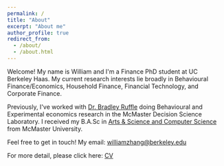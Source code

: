 ```yaml
---
permalink: /
title: "About"
excerpt: "About me"
author_profile: true
redirect_from: 
  - /about/
  - /about.html
---
```


Welcome! My name is William and I'm a Finance PhD student at UC Berkeley Haas. My current research interests lie broadly in Behavioural Finance/Economics, Household Finance, Financial Technology, and Corporate Finance. 

Previously, I've worked with [Dr. Bradley Ruffle](https://sites.google.com/site/bradleyruffle/) doing Behavioural and Experimental economics research in the McMaster Decision Science Laboratory. I received my B.A.Sc in [Arts & Science and Computer Science](https://artsci.mcmaster.ca) from McMaster University.

Feel free to get in touch! My email: williamzhang@berkeley.edu

For more detail, please click here: [CV](williamzhang.org/cv)
